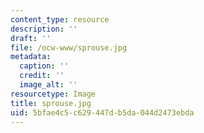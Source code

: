 ```yaml
---
content_type: resource
description: ''
draft: ''
file: /ocw-www/sprouse.jpg
metadata:
  caption: ''
  credit: ''
  image_alt: ''
resourcetype: Image
title: sprouse.jpg
uid: 5bfae4c5-c629-447d-b5da-044d2473ebda
---
```

